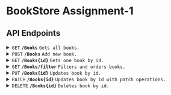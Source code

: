 # BookStore Assignment-1

## API Endpoints

<details>
 <summary>
 <code>GET</code> 
 <code><b>/Books</b></code> 
 <code>Gets all books.</code>
</summary>

##### Parameters
> None
##### Responses
> | http code     | content-type                      | response                                                            |
> |---------------|-----------------------------------|---------------------------------------------------------------------|
> | `200`         | `application/json;charset=UTF-8`  | Array of books.                                                     |
</details>

<details>
 <summary>
 <code>POST</code> 
 <code><b>/Books</b></code> 
 <code>Add new book.</code>
</summary>

##### Parameters
> None
##### Request Body
>```json
>{
>  "title": "string",
>  "genreId": 1,
>  "pageCount": 0,
>  "publishDate": "2023-01-29T20:36:53.302Z"
>}
>```
##### Responses
> | http code     | content-type                      | response                                                            |
> |---------------|-----------------------------------|---------------------------------------------------------------------|
> | `200`         |                                   |                                                                     |
> | `400`         | `text/plain;charset=UTF-8`        | Book is already exists.                                             |
</details>

<details>
 <summary>
 <code>GET</code> 
 <code><b>/Books{id}</b></code> 
 <code>Gets one book by id.</code>
</summary>

##### Parameters
> | name   |  type      | data type      | description                                          |
> |--------|------------|----------------|------------------------------------------------------|
> |  `id`  |  required  | integer($int32)| Book unique id number                                |
##### Responses
> | http code     | content-type                      | response                                                            |
> |---------------|-----------------------------------|---------------------------------------------------------------------|
> | `200`         | `application/json;charset=UTF-8`  | Book.                                                               |
> | `400`         | `text/plain;charset=UTF-8`        | Book is not exists.                                                 |
</details>

<details>
 <summary>
 <code>GET</code> 
 <code><b>/Books/filter</b></code> 
 <code>Filters and orders books.</code>
</summary>

##### Parameters
> | name            |  type      | data type         | description                                          |
> |-----------------|------------|-------------------|------------------------------------------------------|
> |`Title`          |  optional  | string            | Book title.                                          |
> |`MinPageCount`   |  optional  | integer($int32)   | Book minimum page count.                             |
> |`MaxPageCount`   |  optional  | integer($int32)   | Book maximum page count.                             |
> |`PublishDateFrom`|  optional  | string($date-time)| Book publish date start.                             |
> |`PublishDateTo`  |  optional  | string($date-time)| Book publish date end.                               |
> |`OrderBy`        |  optional  | string            | Orders filtered books.                               |
##### Responses
> | http code     | content-type                      | response                                                            |
> |---------------|-----------------------------------|---------------------------------------------------------------------|
> | `200`         |                                   |                                                                     |
> | `400`         | `text/plain;charset=UTF-8`        | Book is not exists.                                                 |
</details>

<details>
 <summary>
 <code>PUT</code> 
 <code><b>/Books{id}</b></code> 
 <code>Updates book by id.</code>
</summary>

##### Parameters
> | name   |  type      | data type      | description                                          |
> |--------|------------|----------------|------------------------------------------------------|
> |  `id`  |  required  | integer($int32)| Book unique id number                                |
##### Request Body
>```json
>{
>  "title": "string",
>  "genreId": 1,
>  "pageCount": 0,
>  "publishDate": "2023-01-29T20:36:53.302Z"
>}
>```
##### Responses
> | http code     | content-type                      | response                                                            |
> |---------------|-----------------------------------|---------------------------------------------------------------------|
> | `200`         |                                   |                                                                     |
> | `400`         | `text/plain;charset=UTF-8`        | Book is not exists.                                                 |
</details>

<details>
 <summary>
 <code>PATCH</code> 
 <code><b>/Books{id}</b></code> 
 <code>Updates book by id with patch operations.</code>
</summary>

##### Parameters
> | name   |  type      | data type      | description                                          |
> |--------|------------|----------------|------------------------------------------------------|
> |  `id`  |  required  | integer($int32)| Book unique id number                                |
##### Request Body
>```json
>[
>  {
>    "path": "/Title",
>    "op": "replace",
>    "value": "NewTitle"
>  }
>  ...
>]
>```
##### Responses
> | http code     | content-type                      | response                                                            |
> |---------------|-----------------------------------|---------------------------------------------------------------------|
> | `200`         |                                   |                                                                     |
> | `400`         | `text/plain;charset=UTF-8`        | Book is not exists.                                                 |
</details>

<details>
 <summary>
 <code>DELETE</code> 
 <code><b>/Books{id}</b></code> 
 <code>Deletes book by id.</code>
</summary>

##### Parameters
> | name   |  type      | data type      | description                                          |
> |--------|------------|----------------|------------------------------------------------------|
> |  `id`  |  required  | integer($int32)| Book unique id number                                |
##### Responses
> | http code     | content-type                      | response                                                            |
> |---------------|-----------------------------------|---------------------------------------------------------------------|
> | `200`         |                                   |                                                                     |
> | `400`         | `text/plain;charset=UTF-8`        | Book is not exists.                                                 |
</details>